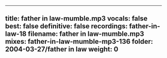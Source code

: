 
---
title: father in law-mumble.mp3
vocals: false
best: false
definitive: false
recordings: father-in-law-18
filename: father in law-mumble.mp3
mixes: father-in-law-mumble-mp3-136
folder: 2004-03-27/father in law
weight: 0
---
